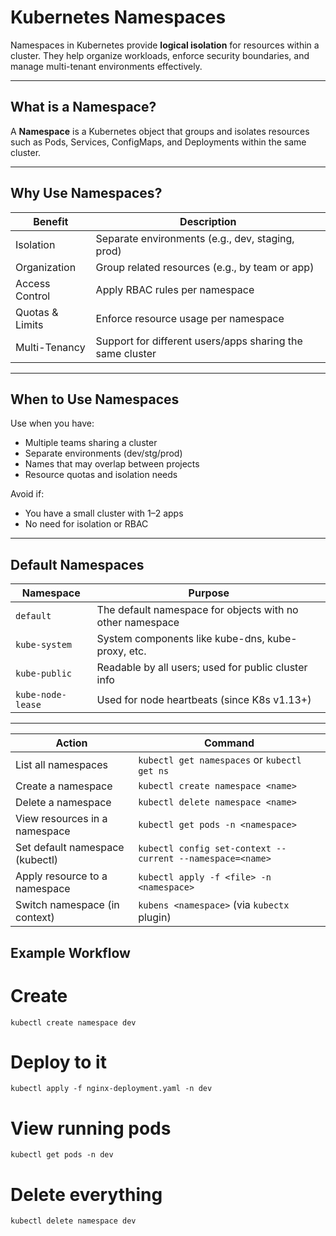 # Kubernetes Namespaces

Namespaces in Kubernetes provide **logical isolation** for resources within a cluster. They help organize workloads, enforce security boundaries, and manage multi-tenant environments effectively.

---

## What is a Namespace?

A **Namespace** is a Kubernetes object that groups and isolates resources such as Pods, Services, ConfigMaps, and Deployments within the same cluster.

---

## Why Use Namespaces?

| Benefit                      | Description                                                      |
|------------------------------|------------------------------------------------------------------|
| Isolation                    | Separate environments (e.g., dev, staging, prod)                 |
| Organization                 | Group related resources (e.g., by team or app)                   |
| Access Control               | Apply RBAC rules per namespace                                   |
| Quotas & Limits              | Enforce resource usage per namespace                             |
| Multi-Tenancy                | Support for different users/apps sharing the same cluster        |

---

## When to Use Namespaces

 Use when you have:
- Multiple teams sharing a cluster
- Separate environments (dev/stg/prod)
- Names that may overlap between projects
- Resource quotas and isolation needs

 Avoid if:
- You have a small cluster with 1–2 apps
- No need for isolation or RBAC

---

## Default Namespaces

| Namespace         | Purpose                                                                 |
|------------------|-------------------------------------------------------------------------|
| `default`         | The default namespace for objects with no other namespace              |
| `kube-system`     | System components like kube-dns, kube-proxy, etc.                      |
| `kube-public`     | Readable by all users; used for public cluster info                    |
| `kube-node-lease` | Used for node heartbeats (since K8s v1.13+)                            |

---

| Action                          | Command                                                   |
| ------------------------------- | --------------------------------------------------------- |
| List all namespaces             | `kubectl get namespaces` or `kubectl get ns`              |
| Create a namespace              | `kubectl create namespace <name>`                         |
| Delete a namespace              | `kubectl delete namespace <name>`                         |
| View resources in a namespace   | `kubectl get pods -n <namespace>`                         |
| Set default namespace (kubectl) | `kubectl config set-context --current --namespace=<name>` |
| Apply resource to a namespace   | `kubectl apply -f <file> -n <namespace>`                  |
| Switch namespace (in context)   | `kubens <namespace>` (via `kubectx` plugin)               |


## Example Workflow
# Create
    kubectl create namespace dev

# Deploy to it
    kubectl apply -f nginx-deployment.yaml -n dev

# View running pods
    kubectl get pods -n dev

# Delete everything
    kubectl delete namespace dev
